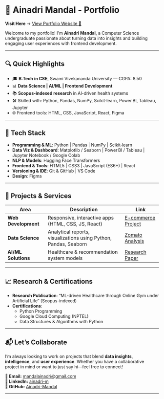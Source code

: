 # 🧠 Ainadri Mandal - Portfolio

**Visit Here** → [View Portfolio Website 🚀](https://ainadri-mandal.github.io/Portfolio/)

Welcome to my portfolio! I'm **Ainadri Mandal**, a Computer Science undergraduate passionate about turning data into insights and building engaging user experiences with frontend development.

---

## 🔍 Quick Highlights

- 🎓 **B.Tech in CSE**, Swami Vivekananda University — CGPA: 8.50  
- 📊 **Data Science | AI/ML | Frontend Development**  
- 📚 **Scopus-indexed research** in AI-driven health systems  
- 🛠️ Skilled with: Python, Pandas, NumPy, Scikit‑learn, Power BI, Tableau, Jupyter  
- 🌐 Frontend tools: HTML, CSS, JavaScript, React, Figma  

---

## 🧰 Tech Stack

- **Programming & ML**: Python | Pandas | NumPy | Scikit‑learn  
- **Data Viz & Dashboard**: Matplotlib / Seaborn | Power BI / Tableau | Jupyter Notebook / Google Colab  
- **NLP & Models**: Hugging Face Transformers  
- **Frontend & Tools**: HTML5 | CSS3 | JavaScript (ES6+) | React  
- **Versioning & IDE**: Git & GitHub | VS Code  
- **Design**: Figma

---

## 📂 Projects & Services

| Area | Description | Link |
|------|-------------|------|
| **Web Development** | Responsive, interactive apps (HTML, CSS, JS, React) | [E-commerce Project](https://ainadri-mandal.github.io/Ainaa-E-commerce-Website/) |
| **Data Science** | Analytical reports, visualizations using Python, Pandas, Seaborn | [Zomato Analysis](https://github.com/Ainadri-Mandal/Zomato_Data_Science-Project) |
| **AI/ML Solutions** | Healthcare & recommendation system models | [Research Paper](https://kuey.net/index.php/kuey/article/view/3669) |

---

## 📈 Research & Certifications

- **Research Publication**: “ML‑driven Healthcare through Online Gym under Artificial Life” (Scopus-indexed)  
- **Certifications**:  
  - Python Programming  
  - Google Cloud Computing (NPTEL)  
  - Data Structures & Algorithms with Python

---

## 📬 Let’s Collaborate

I’m always looking to work on projects that blend **data insights**, **intelligence**, and **user experience**. Whether you have a collaborative project in mind or want to just say hi—feel free to connect!

**📧 Email:** mandalainadri@gmail.com  
**🔗 LinkedIn:** [ainadri-m](https://www.linkedin.com/in/ainadri-m-19b966264/)  
**📁 GitHub:** [Ainadri-Mandal](https://github.com/Ainadri-Mandal)  

---
